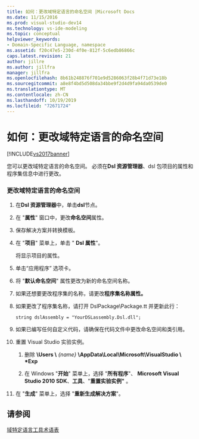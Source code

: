 ```yaml
---
title: 如何：更改域特定语言的命名空间 |Microsoft Docs
ms.date: 11/15/2016
ms.prod: visual-studio-dev14
ms.technology: vs-ide-modeling
ms.topic: conceptual
helpviewer_keywords:
- Domain-Specific Language, namespace
ms.assetid: f20c47e5-230d-4f0e-812f-5c6edb86866c
caps.latest.revision: 21
author: jillre
ms.author: jillfra
manager: jillfra
ms.openlocfilehash: 8b61b248876f701e9d5286063f28b4f71d73e18b
ms.sourcegitcommit: a8e8f4bd5d508da34bbe9f2d4d9fa94da0539de0
ms.translationtype: MT
ms.contentlocale: zh-CN
ms.lasthandoff: 10/19/2019
ms.locfileid: "72671724"
---
```

# <a name="how-to-change-the-namespace-of-a-domain-specific-language"></a>如何：更改域特定语言的命名空间
[!INCLUDE[vs2017banner](../includes/vs2017banner.md)]

您可以更改域特定语言的命名空间。 必须在**Dsl 资源管理器**、dsl 包项目的属性和程序集信息中进行更改。

### <a name="to-change-the-namespace-of-a-domain-specific-language"></a>更改域特定语言的命名空间

1. 在**Dsl 资源管理器**中，单击**dsl**节点。

2. 在 "**属性**" 窗口中，更改**命名空间**属性。

3. 保存解决方案并转换模板。

4. 在 "**项目**" 菜单上，单击 " **Dsl 属性**"。

     将显示项目的属性。

5. 单击“应用程序” 选项卡。

6. 将 "**默认命名空间**" 属性更改为新的命名空间名称。

7. 如果还想要更改程序集的名称，请更改**程序集名称属性。**

8. 如果更改了程序集名称，请打开 DslPackage\Package.tt 并更新此行：

     `string dslAssembly = "YourDSLassembly.Dsl.dll";`

9. 如果已编写任何自定义代码，请确保在代码文件中更改命名空间和类引用。

10. 重置 Visual Studio 实验实例。

    1. 删除 **\Users \\** _{name}_ **\AppData\Local\Microsoft\VisualStudio \\ \*Exp**

    2. 在 Windows "**开始**" 菜单上，选择 "**所有程序**"、 **Microsoft Visual Studio 2010 SDK**、**工具**、"**重置实验实例"** 。

11. 在 "**生成**" 菜单上，选择 "**重新生成解决方案**"。

## <a name="see-also"></a>请参阅
 [域特定语言工具术语表](https://msdn.microsoft.com/ca5e84cb-a315-465c-be24-76aa3df276aa)
